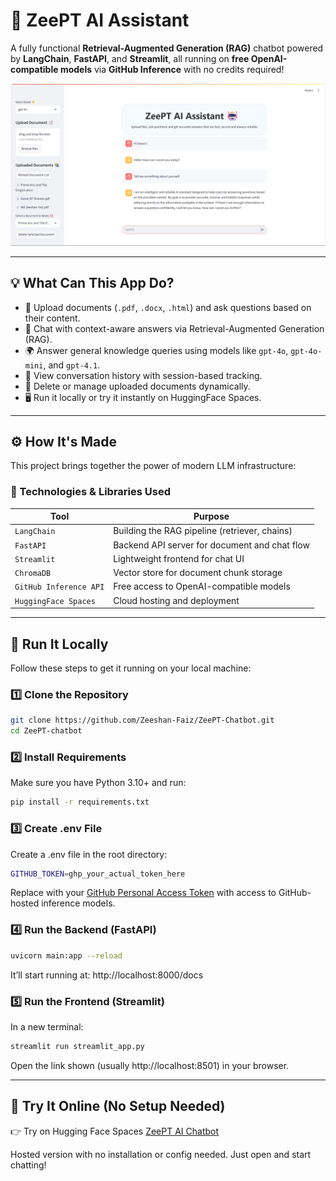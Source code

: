 # 🤖 ZeePT AI Assistant

A fully functional **Retrieval-Augmented Generation (RAG)** chatbot powered by **LangChain**, **FastAPI**, and **Streamlit**, all running on **free OpenAI-compatible models** via **GitHub Inference** with no credits required!

![RAG Chatbot UI](AI_Assistant_ss_light.png)

---

## 💡 What Can This App Do?

- 📄 Upload documents (`.pdf`, `.docx`, `.html`) and ask questions based on their content.
- 🧠 Chat with context-aware answers via Retrieval-Augmented Generation (RAG).
- 🌍 Answer general knowledge queries using models like `gpt-4o`, `gpt-4o-mini`, and `gpt-4.1`.
- 💬 View conversation history with session-based tracking.
- 🧼 Delete or manage uploaded documents dynamically.
- 🖥️ Run it locally or try it instantly on HuggingFace Spaces.

---

## ⚙️ How It's Made

This project brings together the power of modern LLM infrastructure:

### 🔨 Technologies & Libraries Used

| Tool            | Purpose                                        |
|-----------------|------------------------------------------------|
| `LangChain`     | Building the RAG pipeline (retriever, chains) |
| `FastAPI`       | Backend API server for document and chat flow |
| `Streamlit`     | Lightweight frontend for chat UI              |
| `ChromaDB`      | Vector store for document chunk storage       |
| `GitHub Inference API` | Free access to OpenAI-compatible models  |
| `HuggingFace Spaces` | Cloud hosting and deployment             |

---

## 🧪 Run It Locally

Follow these steps to get it running on your local machine:

### 1️⃣ Clone the Repository

```bash
git clone https://github.com/Zeeshan-Faiz/ZeePT-Chatbot.git
cd ZeePT-chatbot
```

### 2️⃣ Install Requirements
Make sure you have Python 3.10+ and run:

```bash
pip install -r requirements.txt
```

### 3️⃣ Create .env File
Create a .env file in the root directory:

```bash
GITHUB_TOKEN=ghp_your_actual_token_here
```
Replace with your [GitHub Personal Access Token](https://github.com/settings/tokens) with access to GitHub-hosted inference models.

### 4️⃣ Run the Backend (FastAPI)

```bash
uvicorn main:app --reload
```
It’ll start running at: http://localhost:8000/docs

### 5️⃣ Run the Frontend (Streamlit)
In a new terminal:

```bash
streamlit run streamlit_app.py
```
Open the link shown (usually http://localhost:8501) in your browser.

---

## 🚀 Try It Online (No Setup Needed)

👉 Try on Hugging Face Spaces
[ZeePT AI Chatbot](https://huggingface.co/spaces/MrFaiz07/ZeePT)

Hosted version with no installation or config needed. Just open and start chatting!
